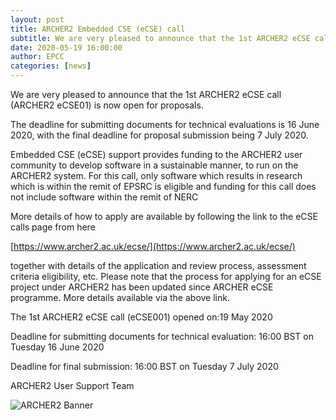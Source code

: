 ```yaml
---
layout: post
title: ARCHER2 Embedded CSE (eCSE) call
subtitle: We are very pleased to announce that the 1st ARCHER2 eCSE call (ARCHER2 eCSE01) is now open for proposals
date: 2020-05-19 16:00:00
author: EPCC
categories: [news]
---
```


We are very pleased to announce that the 1st ARCHER2 eCSE call (ARCHER2 eCSE01) is now open for proposals.

The deadline for submitting documents for technical evaluations is 16 June 2020, with the final deadline for proposal submission being 7 July 2020.

Embedded CSE (eCSE) support provides funding to the ARCHER2 user community to develop software in a sustainable manner, to run on the ARCHER2 system. For this call, only software which results in research which is within the remit of EPSRC is eligible and funding for this call does not include software within the remit of NERC

More details of how to apply are available by following the link to the eCSE calls page from here

[https://www.archer2.ac.uk/ecse/](https://www.archer2.ac.uk/ecse/)

together with details of the application and review process, assessment criteria eligibility, etc. Please note that the process for applying for an eCSE project under ARCHER2 has been updated since ARCHER eCSE programme. More details available via the above link.

The 1st ARCHER2 eCSE call (eCSE001) opened on:19 May 2020

Deadline for submitting documents for technical evaluation: 16:00 BST on Tuesday 16 June 2020

Deadline for final submission: 16:00 BST on Tuesday 7 July 2020


ARCHER2 User Support Team

<img src="{{ site.baseurl }}/img/news/2020-03-13_archer2_banner.png" alt="ARCHER2 Banner"/>
